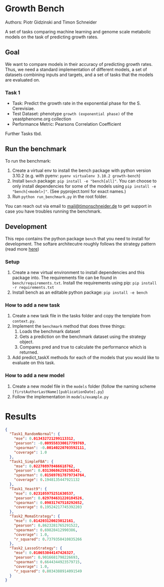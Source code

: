 # Growth Bench
Authors: Piotr Gidzinski and Timon Schneider

A set of tasks comparing machine learning and genome scale metabolic models on the task of predicting growth rates.

## Goal

We want to compare models in their accuracy of predicting growth rates. Thus, we need a standard implementation of different models, a set of datasets combining inputs and targets, and a set of tasks that the models are evaluated on.

### Task 1

- Task: Predict the growth rate in the exponential phase for the S. Cerevisiae.
- Test Dataset: phenotype `growth (exponential phase)` of the yeastphenome.org collection
- Performance Metric: Pearsons Correlation Coefficient

Further Tasks tbd.

## Run the benchmark

To run the benchmark:

1. Create a virtual env to install the bench package with python version 3.10.2 (e.g. with pyenv: `pyenv virtualenv 3.10.2 growth-bench`)
2. Install `bench` package: `pip install -e "bench[all]"`. You can choose to only install dependencies for some of the models using `pip install -e "bench[<model>]"`. (See pyproject.toml for exact names.)
3. Run `python run_benchmark.py` in the root folder.

You can reach out via email to mail@timonschneider.de to get support in case you have troubles running the benchmark.

## Development

This repo contains the python package `bench` that you need to install for development. The softare architecutre roughly follows the strategy pattern (read more [here](https://refactoring.guru/design-patterns/strategy))

### Setup

1. Create a new virtual environment to install dependencies and this package into. The requirements file can be found in `bench/requirements.txt`. Install the requirements using pip: `pip install -r requirements.txt`
2. Install bench as an editable python package: `pip install -e bench`

### How to add a new task

1. Create a new task file in the tasks folder and copy the template from `context.py`.
2. Implement the `benchmark` method that does three things:
   1. Loads the benchmark dataset
   2. Gets a prediction on the benchmark dataset using the strategy object.
   3. Compares pred and true to calculate the performance which is returned.
3. Add predict_taskX methods for each of the models that you would like to evaluate on this task.

### How to add a new model

1. Create a new model file in the `models` folder (follow the naming scheme `[firstAuthorLastName][publicationDate].py`)
2. Follow the implementation in `models/example.py`

# Results

```json
{
  "Task1_RandomNormal": {
    "mse": 0.013432721299113312, 
    "pearson": -0.009558330017799769, 
    "spearman": -0.00140220703592111, 
    "coverage": 1.0
  }, 
  "Task1_SimpleFBA": {
    "mse": 0.022708978466618762, 
    "pearson": 0.03130686259258242, 
    "spearman": 0.015697817879734764, 
    "coverage": 0.1948135447921132
  }, 
  "Task1_Yeast9": {
    "mse": 0.023105975251630537, 
    "pearson": 0.029784631220184526, 
    "spearman": 0.09031747518292652, 
    "coverage": 0.19524217745392203
  }, 
  "Task2_MomaStrategy": {
    "mse": 0.014203120023012161, 
    "pearson": 0.8623281765291522, 
    "spearman": 0.69828412990386, 
    "coverage": 1.0, 
    "r_squared": 0.7379358410835266
  }, 
  "Task2_LassoStrategy": {
    "mse": 0.010653044147426327, 
    "pearson": 0.9016681798226693, 
    "spearman": 0.6644344923579715, 
    "coverage": 1.0, 
    "r_squared": 0.8034388914091549
  }
}
```
